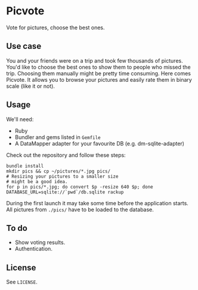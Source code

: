 Picvote
=======

Vote for pictures, choose the best ones.

Use case
--------

You and your friends were on a trip and took few thousands of pictures. You'd
like to choose the best ones to show them to people who missed the trip.
Choosing them manually might be pretty time consuming. Here comes Picvote.
It allows you to browse your pictures and easily rate them in binary scale (like
it or not).

Usage
-----

We'll need:

  * Ruby
  * Bundler and gems listed in `Gemfile`
  * A DataMapper adapter for your favourite DB (e.g. dm-sqlite-adapter)

Check out the repository and follow these steps:

    bundle install
    mkdir pics && cp ~/pictures/*.jpg pics/
    # Resizing your pictures to a smaller size
    # might be a good idea.
    for p in pics/*.jpg; do convert $p -resize 640 $p; done
    DATABASE_URL=sqlite://`pwd`/db.sqlite rackup

During the first launch it may take some time before the application starts. All
pictures from `./pics/` have to be loaded to the database.

To do
-----

  * Show voting results.
  * Authentication.

License
-------

See `LICENSE`.
